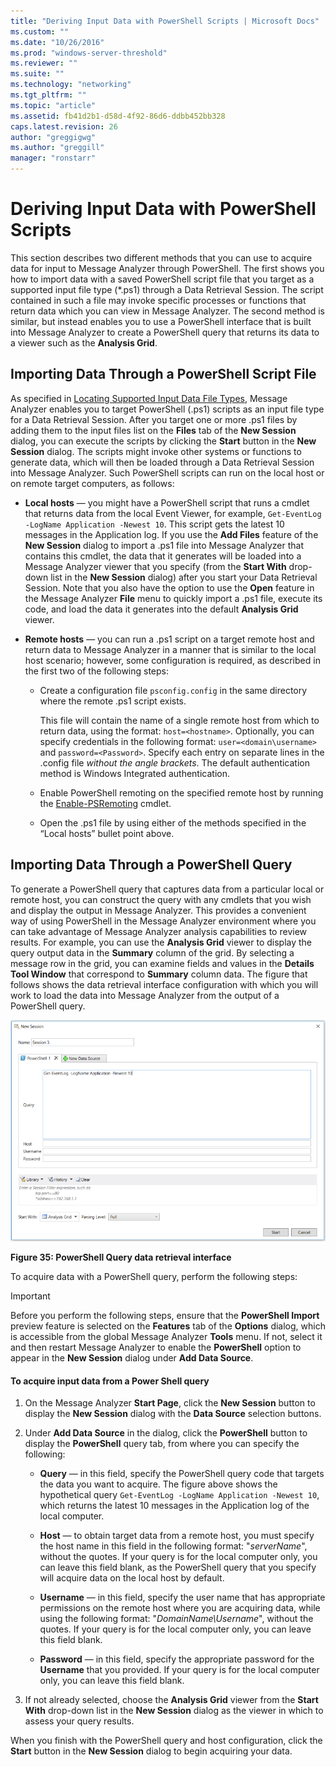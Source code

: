 ```yaml
---
title: "Deriving Input Data with PowerShell Scripts | Microsoft Docs"
ms.custom: ""
ms.date: "10/26/2016"
ms.prod: "windows-server-threshold"
ms.reviewer: ""
ms.suite: ""
ms.technology: "networking"
ms.tgt_pltfrm: ""
ms.topic: "article"
ms.assetid: fb41d2b1-d58d-4f92-86d6-ddbb452bb328
caps.latest.revision: 26
author: "greggigwg"
ms.author: "greggill"
manager: "ronstarr"
---
```


# Deriving Input Data with PowerShell Scripts

This section describes two different methods that you can use to acquire data for input to  Message Analyzer through PowerShell. The first shows you how to import data with a saved PowerShell script file that you target as a supported input file type (\*.ps1) through a Data Retrieval Session. The script contained in such a file may invoke specific processes or functions that return data which you can view in Message Analyzer. The second method is similar, but instead enables you to use a PowerShell interface that is built into Message Analyzer to create a PowerShell query that returns its data  to a viewer such as the **Analysis Grid**.  
  
## Importing Data Through a PowerShell Script File  

 As specified in [Locating Supported Input Data File Types](locating-supported-input-data-file-types.md), Message Analyzer enables you to target PowerShell (.ps1) scripts as an input file type for a Data Retrieval Session. After you target one or more .ps1 files by adding them to the input files list on the **Files** tab of the **New Session** dialog, you can execute the scripts by clicking the **Start** button in the **New Session** dialog. The scripts might invoke other systems or functions to generate data, which will then be loaded through a Data Retrieval Session into Message Analyzer. Such PowerShell scripts can run on the local host or on remote target computers, as follows:  
  
-   **Local hosts** — you might have a PowerShell script that runs a cmdlet that returns data from the local Event Viewer, for example, `Get-EventLog -LogName Application -Newest 10`. This script gets the latest 10 messages in the Application log. If you use the **Add Files** feature of the **New Session** dialog to import a .ps1 file into Message Analyzer that contains this cmdlet, the data that it generates will be loaded into a Message Analyzer viewer that you specify (from the **Start With** drop-down list in the **New Session** dialog) after you start your Data Retrieval Session. Note that you also have the option to use the **Open** feature in the Message Analyzer **File** menu to quickly import a .ps1 file, execute its code, and load the data it generates into the default **Analysis Grid** viewer.  
  
-   **Remote hosts** — you can run a .ps1 script on a target remote host and return data to Message Analyzer in a manner that is similar to the local host scenario; however, some configuration is required, as described in the first two of the following steps:  
  
    -   Create a configuration file `psconfig.config` in the same directory where the remote .ps1 script exists.  
  
         This file will contain the name of a single remote host from which to return data, using the format:  `host=<hostname>`. Optionally, you can specify credentials in the following format:  `user=<domain\username>` and `password=<Password>`. Specify each entry on separate lines in the .config file *without the angle brackets*. The default authentication method is Windows Integrated authentication.  
  
    -   Enable PowerShell remoting on the specified remote host by running the [Enable-PSRemoting](http://technet.microsoft.com/en-us/library/hh849694.aspx) cmdlet.  
  
    -   Open the .ps1 file by using either of the methods specified in the “Local hosts” bullet point above.  
  
## Importing Data Through a PowerShell Query  

 To generate a PowerShell query that captures data from a particular local or remote host, you can construct the query with any cmdlets that you wish and display the output in Message Analyzer. This provides a convenient way of using PowerShell in the Message Analyzer environment where you can take advantage of Message Analyzer analysis capabilities to review results. For example, you can use the **Analysis Grid** viewer to display the query output data in the **Summary** column of the grid. By selecting a message row in the grid, you   can examine fields and values in the **Details** **Tool Window** that correspond to **Summary** column data. The figure that follows shows the data retrieval interface configuration with which you will work to load the data into Message Analyzer from the output of a PowerShell query.  
  
 ![PowerShell Query data retrieval interface](media/fig35-powershell-query-data-retrieval-interface.png "Fig35-PowerShell Query data retrieval interface")  
  
 **Figure 35: PowerShell Query data retrieval interface**  
  
 To acquire data with a PowerShell query, perform the following steps:  
  
> [!IMPORTANT]
>  Before you perform the following steps, ensure that the **PowerShell Import** preview feature is selected on the **Features** tab of the **Options** dialog, which is accessible from the global Message Analyzer **Tools** menu. If not, select it and then restart Message Analyzer to enable the **PowerShell** option to appear in the **New Session** dialog under **Add Data Source**.  
  
#### To acquire input data from a Power Shell query  
  
1.  On the Message Analyzer  **Start Page**, click the **New Session** button to display the **New Session** dialog with the **Data Source** selection buttons.  
  
2.  Under **Add Data Source** in the dialog, click the **PowerShell** button to display the **PowerShell** query tab, from where you can specify the following:  
  
    -   **Query** — in this field, specify the PowerShell query code that targets the data you want to acquire. The figure above shows the hypothetical query `Get-EventLog -LogName Application -Newest 10`, which returns the latest 10 messages in the Application log of the local computer.  
  
    -   **Host** — to obtain target data from a remote host, you must specify the host name in this field in the following format: "*serverName*", without the quotes.  If your query is for the local computer only, you can leave this field blank, as the  PowerShell query that you specify will acquire data on the local host by default.  
  
    -   **Username** — in this field, specify the user name that has appropriate permissions on the remote host where you are acquiring data, while using the following format:  "*DomainName\Username*", without the quotes. If your query is for the local computer only, you can leave this field blank.  
  
    -   **Password** — in this field, specify the appropriate password for the **Username** that you provided.  If your query is for the local computer only, you can leave this field blank.  
  
3.  If not already selected, choose the **Analysis Grid** viewer from the **Start With** drop-down list in the **New Session** dialog as the viewer in which to assess your query results.  
  
When you finish with the PowerShell query and host configuration, click the **Start** button in the **New Session** dialog to begin acquiring your data.